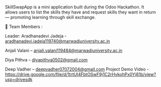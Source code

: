SkillSwapApp is a mini application built during the Odoo Hackathon. It allows users to list the skills they have and request skills they want in return — promoting learning through skill exchange.

👥 Team Members :

Leader: Aradhanadevi Jadeja - aradhanadevi.jadeja119740@marwadiuniversity.ac.in

Anjali Valani – anjali.valani119484@marwadiuniversity.ac.in

Diya Pithva – diyapithva0502@gmail.com

Deep Vadher – deepvadher07072004@gmail.com
Project Demo Video - https://drive.google.com/file/d/1trtUI4FbtOSwF9j1C2rHykohPx0Yj81b/view?usp=drivesdk

